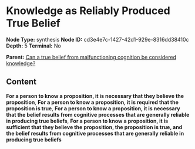 # Knowledge as Reliably Produced True Belief

**Node Type:** synthesis
**Node ID:** cd3e4e7c-1427-42d1-929e-8316dd38410c
**Depth:** 5
**Terminal:** No

**Parent:** [Can a true belief from malfunctioning cognition be considered knowledge?](can-a-true-belief-from-malfunctioning-cognition-be-considered-knowledge-antithesis-bbd26d31-ca73-4403-b6c7-9bbbed1f5475.md)

## Content

**For a person to know a proposition, it is necessary that they believe the proposition**, **For a person to know a proposition, it is required that the proposition is true**, **For a person to know a proposition, it is necessary that the belief results from cognitive processes that are generally reliable in producing true beliefs**, **For a person to know a proposition, it is sufficient that they believe the proposition, the proposition is true, and the belief results from cognitive processes that are generally reliable in producing true beliefs**
